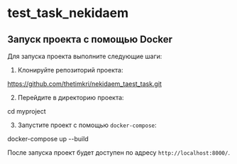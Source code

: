 # test_task_nekidaem

## Запуск проекта с помощью Docker

Для запуска проекта выполните следующие шаги:

1. Клонируйте репозиторий проекта:

https://github.com/thetimkri/nekidaem_taest_task.git

2. Перейдите в директорию проекта:

cd myproject


3. Запустите проект с помощью `docker-compose`:

docker-compose up --build


После запуска проект будет доступен по адресу `http://localhost:8000/`.
